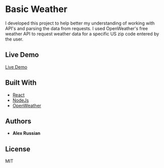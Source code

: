 # Basic Weather

I developed this project to help better my understanding of working with API's and parsing the data from requests. I used OpenWeather's free weather API to request weather data for a specific US zip code entered by the user.

## Live Demo

[Live Demo](https://bit.ly/basic-weather-app)

## Built With

* [React](https://reactjs.org)
* [NodeJs](https://nodejs.org/)
* [OpenWeather](https://openweathermap.org/api)

## Authors

* **Alex Russian** 

## License

MIT
